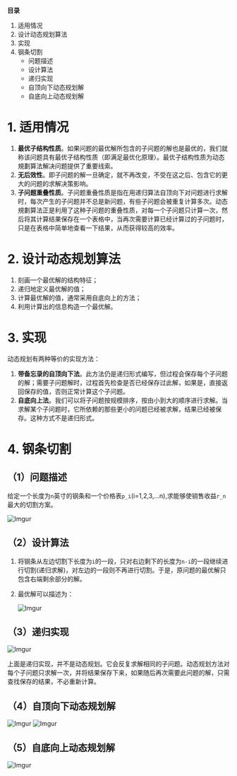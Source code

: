 **目录**

1. 适用情况
2. 设计动态规划算法
3. 实现
4. 钢条切割
	- 问题描述
	- 设计算法
	- 递归实现
	- 自顶向下动态规划解
	- 自底向上动态规划解


# 1. 适用情况
1. **最优子结构性质**。如果问题的最优解所包含的子问题的解也是最优的，我们就称该问题具有最优子结构性质（即满足最优化原理）。最优子结构性质为动态規劃算法解决问题提供了重要线索。
2. **无后效性**。即子问题的解一旦确定，就不再改变，不受在这之后、包含它的更大的问题的求解决策影响。
3. **子问题重叠性质**。子问题重叠性质是指在用递归算法自顶向下对问题进行求解时，每次产生的子问题并不总是新问题，有些子问题会被重复计算多次。动态規劃算法正是利用了这种子问题的重叠性质，对每一个子问题只计算一次，然后将其计算结果保存在一个表格中，当再次需要计算已经计算过的子问题时，只是在表格中简单地查看一下结果，从而获得较高的效率。

# 2. 设计动态规划算法
1. 刻画一个最优解的结构特征；
2. 递归地定义最优解的值；
3. 计算最优解的值，通常采用自底向上的方法；
4. 利用计算出的信息构造一个最优解。

# 3. 实现
动态规划有两种等价的实现方法：

1. **带备忘录的自顶向下法**。此方法仍是递归形式编写，但过程会保存每个子问题的解；需要子问题解时，过程首先检查是否已经保存过此解，如果是，直接返回保存的值，否则正常计算这个子问题。
2. **自底向上法**。我们可以将子问题按规模排序，按由小到大的顺序进行求解。当求解某个子问题时，它所依赖的那些更小的问题已经被求解，结果已经被保存。这种方式不是递归形式。

# 4. 钢条切割
## （1）问题描述
给定一个长度为`n`英寸的钢条和一个价格表`p_i`(i=1,2,3,...n),求能够使销售收益`r_n`最大的切割方案。

![Imgur](https://i.imgur.com/0nxliBr.png)

## （2）设计算法
1. 将钢条从左边切割下长度为`i`的一段，只对右边剩下的长度为`n-i`的一段继续进行切割(递归求解)，对左边的一段则不再进行切割。于是，原问题的最优解只包含右端剩余部分的解。
2. 最优解可以描述为：

	![Imgur](https://i.imgur.com/Oy8F4Vt.png)
	
## （3）递归实现

![Imgur](https://i.imgur.com/3HOOfnZ.png)

上面是递归实现，并不是动态规划。它会反复求解相同的子问题。动态规划方法对每个子问题只求解一次，并将结果保存下来，如果随后再次需要此问题的解，只需查找保存的结果，不必重新计算。

## （4）自顶向下动态规划解
![Imgur](https://i.imgur.com/COp9Hni.png)
![Imgur](https://i.imgur.com/QP3cv6Q.png)

## （5）自底向上动态规划解
![Imgur](https://i.imgur.com/8M03Zp2.png)
